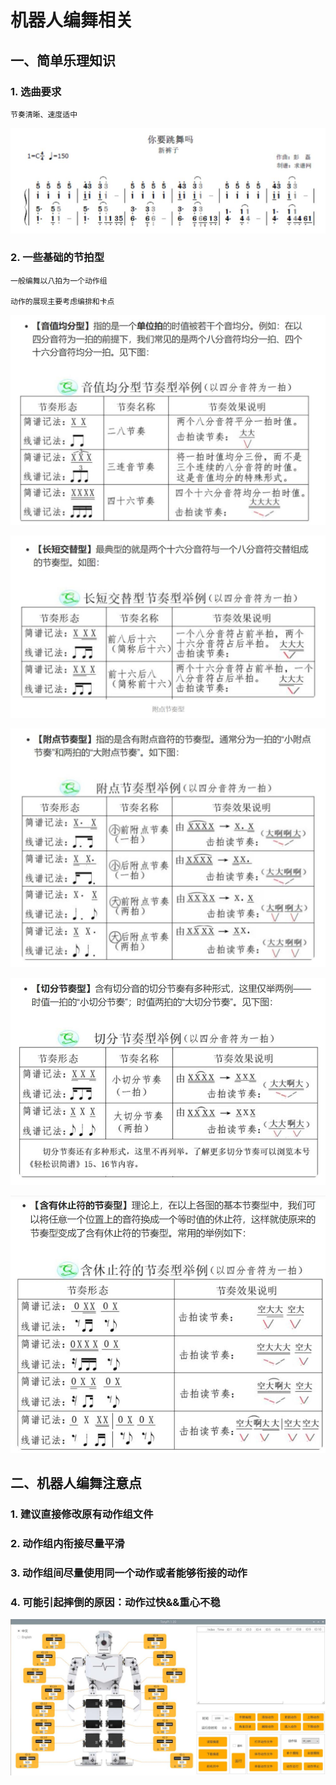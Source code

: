 # 机器人编舞相关

## 一、简单乐理知识

### 1. 选曲要求

    节奏清晰、速度适中

![](../fig/2021-11-27-danceStudy/2021-11-27-1.png)

### 2. 一些基础的节拍型

    一般编舞以八拍为一个动作组

    动作的展现主要考虑编排和卡点

![](../fig/2021-11-27-danceStudy/2021-11-27-2.png)

![](../fig/2021-11-27-danceStudy/2021-11-27-3.png)

![](../fig/2021-11-27-danceStudy/2021-11-27-4.png)

![](../fig/2021-11-27-danceStudy/2021-11-27-5.png)

![](../fig/2021-11-27-danceStudy/2021-11-27-6.png)

## 二、机器人编舞注意点

### 1. 建议直接修改原有动作组文件

### 2. 动作组内衔接尽量平滑

### 3. 动作组间尽量使用同一个动作或者能够衔接的动作

### 4. 可能引起摔倒的原因：动作过快&&重心不稳

![](../fig/2021-11-27-danceStudy/2021-11-27-7.png)
